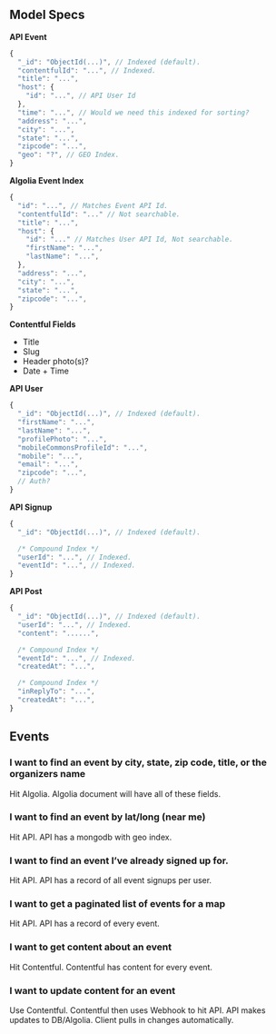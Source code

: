 ## Model Specs

**API Event**
```js
{
  "_id": "ObjectId(...)", // Indexed (default).
  "contentfulId": "...", // Indexed.
  "title": "...",
  "host": {
    "id": "...", // API User Id
  },
  "time": "...", // Would we need this indexed for sorting?
  "address": "...",
  "city": "...",
  "state": "...",
  "zipcode": "...",
  "geo": "?", // GEO Index.
}
```

**Algolia Event Index**
```js
{
  "id": "...", // Matches Event API Id.
  "contentfulId": "..." // Not searchable.
  "title": "...",
  "host": {
    "id": "..." // Matches User API Id, Not searchable.
    "firstName": "...",
    "lastName": "...",
  },
  "address": "...",
  "city": "...",
  "state": "...",
  "zipcode": "...",
}
```

**Contentful Fields**
- Title
- Slug
- Header photo(s)?
- Date + Time


**API User**
```js
{
  "_id": "ObjectId(...)", // Indexed (default).
  "firstName": "...",
  "lastName": "...",
  "profilePhoto": "...",
  "mobileCommonsProfileId": "...",
  "mobile": "...",
  "email": "...",
  "zipcode": "...",
  // Auth?
}
```

**API Signup**
```js
{
  "_id": "ObjectId(...)", // Indexed (default).

  /* Compound Index */
  "userId": "...", // Indexed.
  "eventId": "...", // Indexed.
}
```

**API Post**
```js
{
  "_id": "ObjectId(...)", // Indexed (default).
  "userId": "...", // Indexed.
  "content": "......",

  /* Compound Index */
  "eventId": "...", // Indexed.
  "createdAt": "...",

  /* Compound Index */
  "inReplyTo": "...",
  "createdAt": "...",
}
```


## Events

### I want to find an event by city, state, zip code, title, or the organizers name
Hit Algolia. Algolia document will have all of these fields.

### I want to find an event by lat/long (near me)
Hit API. API has a mongodb with geo index.

### I want to find an event I’ve already signed up for.
Hit API. API has a record of all event signups per user.

### I want to get a paginated list of events for a map
Hit API. API has a record of every event.

### I want to get content about an event
Hit Contentful. Contentful has content for every event.

### I want to update content for an event
Use Contentful. Contentful then uses Webhook to hit API. API makes updates to DB/Algolia. Client pulls in changes automatically.

